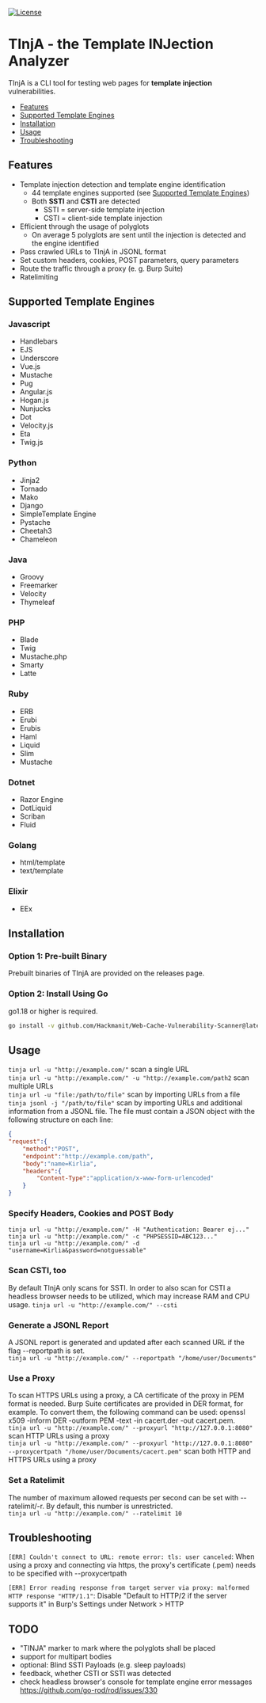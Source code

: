 [![License](https://img.shields.io/badge/License-Apache%202.0-blue.svg)](https://www.apache.org/licenses/LICENSE-2.0)

# TInjA - the Template INJection Analyzer

TInjA is a CLI tool for testing web pages for **template injection** vulnerabilities.

- [Features](#features)
- [Supported Template Engines](#supported-template-engines)
- [Installation](#installation)
- [Usage](#usage)
- [Troubleshooting](#troubleshooting)

## Features
- Template injection detection and template engine identification
    - 44 template engines supported (see [Supported Template Engines](#supported-template-engines))
    - Both **SSTI** and **CSTI** are detected
        - SSTI = server-side template injection
        - CSTI = client-side template injection
- Efficient through the usage of polyglots
    - On average 5 polyglots are sent until the injection is detected and the engine identified
- Pass crawled URLs to TInjA in JSONL format
- Set custom headers, cookies, POST parameters, query parameters
- Route the traffic through a proxy (e. g. Burp Suite)
- Ratelimiting

## Supported Template Engines
### Javascript
- Handlebars
- EJS
- Underscore
- Vue.js
- Mustache
- Pug
- Angular.js
- Hogan.js
- Nunjucks
- Dot
- Velocity.js
- Eta
- Twig.js
### Python
- Jinja2
- Tornado
- Mako
- Django
- SimpleTemplate Engine
- Pystache
- Cheetah3
- Chameleon
### Java
- Groovy
- Freemarker
- Velocity
- Thymeleaf
### PHP
- Blade
- Twig
- Mustache.php
- Smarty
- Latte
### Ruby
- ERB
- Erubi
- Erubis
- Haml
- Liquid
- Slim
- Mustache
### Dotnet
- Razor Engine
- DotLiquid
- Scriban
- Fluid
### Golang
- html/template
- text/template
### Elixir
- EEx
## Installation
### Option 1: Pre-built Binary
Prebuilt binaries of TInjA are provided on the releases page.
### Option 2: Install Using Go
go1.18 or higher is required.
```bash
go install -v github.com/Hackmanit/Web-Cache-Vulnerability-Scanner@latest
```
## Usage
```tinja url -u "http://example.com/"``` scan a single URL  
```tinja url -u "http://example.com/" -u "http://example.com/path2``` scan multiple URLs  
```tinja url -u "file:/path/to/file"``` scan by importing URLs from a file  
```tinja jsonl -j "/path/to/file"``` scan by importing URLs and additional information from a JSONL file. The file must contain a JSON object with the following structure on each line:
```json
{
"request":{
    "method":"POST",
    "endpoint":"http://example.com/path",
    "body":"name=Kirlia",
    "headers":{
        "Content-Type":"application/x-www-form-urlencoded"
    }
}
```

### Specify Headers, Cookies and POST Body
```
tinja url -u "http://example.com/" -H "Authentication: Bearer ej..."
tinja url -u "http://example.com/" -c "PHPSESSID=ABC123..."
tinja url -u "http://example.com/" -d "username=Kirlia&password=notguessable"
```

### Scan CSTI, too
By default TInjA only scans for SSTI. In order to also scan for CSTI a headless browser needs to be utilized, which may increase RAM and CPU usage.
```tinja url -u "http://example.com/" --csti```
### Generate a JSONL Report
A JSONL report is generated and updated after each scanned URL if the flag --reportpath is set.   
```tinja url -u "http://example.com/" --reportpath "/home/user/Documents"```
### Use a Proxy
To scan HTTPS URLs using a proxy, a CA certificate of the proxy in PEM format is needed. Burp Suite certificates are provided in DER format, for example. To convert them, the following command can be used: openssl x509 -inform DER -outform PEM -text -in cacert.der -out cacert.pem.  
```tinja url -u "http://example.com/" --proxyurl "http://127.0.0.1:8080"``` scan HTTP URLs using a proxy  
```tinja url -u "http://example.com/" --proxyurl "http://127.0.0.1:8080" --proxycertpath "/home/user/Documents/cacert.pem"``` scan both HTTP and HTTPS URLs using a proxy  
### Set a Ratelimit
The number of maximum allowed requests per second can be set with --ratelimit/-r. By default, this number is unrestricted.  
```tinja url -u "http://example.com/" --ratelimit 10```

## Troubleshooting
`[ERR] Couldn't connect to URL: remote error: tls: user canceled`: When using a proxy and connecting via https, the proxy's certificate (.pem) needs to be specified with --proxycertpath

`[ERR] Error reading response from target server via proxy: malformed HTTP response "HTTP/1.1"`: Disable "Default to HTTP/2 if the server supports it" in Burp's Settings under Network > HTTP

## TODO
- "TINJA" marker to mark where the polyglots shall be placed
- support for multipart bodies
- optional: Blind SSTI Payloads (e.g. sleep payloads)
- feedback, whether CSTI or SSTI was detected
- check headless browser's console for template engine error messages https://github.com/go-rod/rod/issues/330